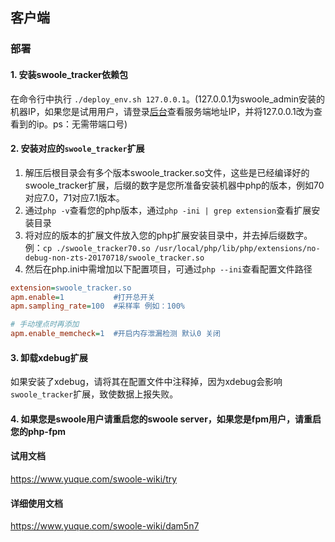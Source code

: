
## 客户端

### 部署

#### 1. 安装swoole_tracker依赖包
在命令行中执行 `./deploy_env.sh 127.0.0.1`。(127.0.0.1为swoole_admin安装的机器IP，如果您是试用用户，请登录[后台](https://www.swoole-cloud.com/dashboard/catdemo)查看服务端地址IP，并将127.0.0.1改为查看到的ip。ps：无需带端口号)


#### 2. 安装对应的`swoole_tracker`扩展

1. 解压后根目录会有多个版本swoole_tracker.so文件，这些是已经编译好的swoole_tracker扩展，后缀的数字是您所准备安装机器中php的版本，例如70对应7.0，71对应7.1版本。
2. 通过`php -v`查看您的php版本，通过`php -ini | grep extension`查看扩展安装目录
3. 将对应的版本的扩展文件放入您的php扩展安装目录中，并去掉后缀数字。例：`cp ./swoole_tracker70.so /usr/local/php/lib/php/extensions/no-debug-non-zts-20170718/swoole_tracker.so`
4. 然后在php.ini中需增加以下配置项目，可通过`php --ini`查看配置文件路径

```ini
extension=swoole_tracker.so 
apm.enable=1           #打开总开关
apm.sampling_rate=100  #采样率 例如：100%

# 手动埋点时再添加
apm.enable_memcheck=1  #开启内存泄漏检测 默认0 关闭
```

#### 3. 卸载xdebug扩展 

如果安装了xdebug，请将其在配置文件中注释掉，因为xdebug会影响`swoole_tracker`扩展，致使数据上报失败。

#### 4. 如果您是swoole用户请重启您的swoole server，如果您是fpm用户，请重启您的php-fpm

#### 试用文档

https://www.yuque.com/swoole-wiki/try

#### 详细使用文档

https://www.yuque.com/swoole-wiki/dam5n7